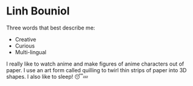 # Linh Bouniol

Three words that best describe me:
 - Creative
 - Curious
 - Multi-lingual
 
 I really like to watch anime and make figures of anime characters out of paper. I use an art form called quilling to twirl thin strips of paper into 3D shapes. I also like to sleep! 😴💤

